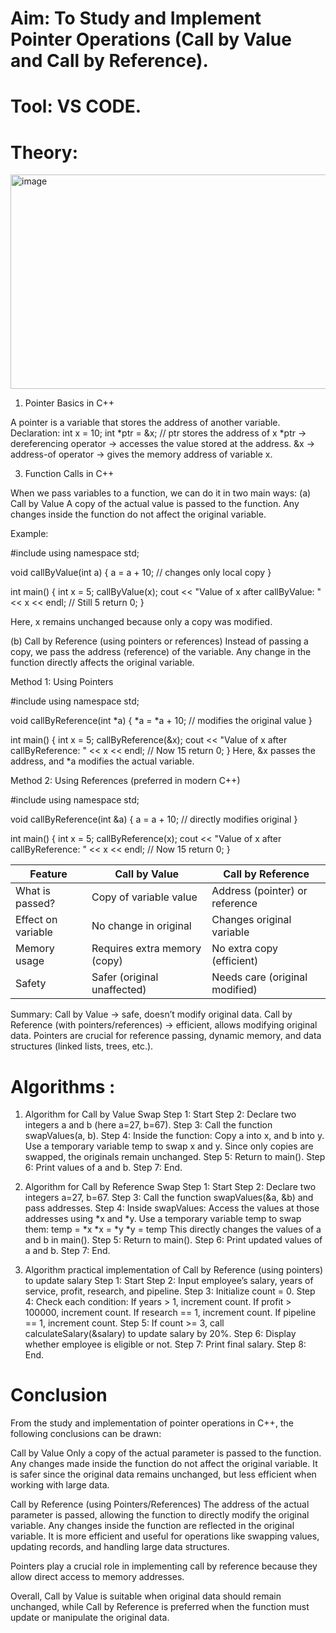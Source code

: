 # Aim: To Study and Implement Pointer Operations (Call by Value and Call by Reference).

# Tool: VS CODE.

# Theory:
<img width="957" height="343" alt="image" src="https://github.com/user-attachments/assets/94853a5a-1717-473c-a9bf-62ea70493cfd" />



1. Pointer Basics in C++

A pointer is a variable that stores the address of another variable.
Declaration:
int x = 10;
int *ptr = &x;   // ptr stores the address of x
*ptr → dereferencing operator → accesses the value stored at the address.
&x → address-of operator → gives the memory address of variable x.

3. Function Calls in C++

When we pass variables to a function, we can do it in two main ways:
(a) Call by Value
A copy of the actual value is passed to the function.
Any changes inside the function do not affect the original variable.

Example:

#include <iostream>
using namespace std;

void callByValue(int a) {
    a = a + 10;   // changes only local copy
}

int main() {
    int x = 5;
    callByValue(x);
    cout << "Value of x after callByValue: " << x << endl; // Still 5
    return 0;
}

Here, x remains unchanged because only a copy was modified.

(b) Call by Reference (using pointers or references)
Instead of passing a copy, we pass the address (reference) of the variable.
Any change in the function directly affects the original variable.

Method 1: Using Pointers

#include <iostream>
using namespace std;

void callByReference(int *a) {
    *a = *a + 10;   // modifies the original value
}

int main() {
    int x = 5;
    callByReference(&x);
    cout << "Value of x after callByReference: " << x << endl; // Now 15
    return 0;
}
Here, &x passes the address, and *a modifies the actual variable.

Method 2: Using References (preferred in modern C++)

#include <iostream>
using namespace std;

void callByReference(int &a) {
    a = a + 10;   // directly modifies original
}

int main() {
    int x = 5;
    callByReference(x);
    cout << "Value of x after callByReference: " << x << endl; // Now 15
    return 0;
}


| Feature            | Call by Value                | Call by Reference              |
| ------------------ | ---------------------------- | ------------------------------ |
| What is passed?    | Copy of variable value       | Address (pointer) or reference |
| Effect on variable | No change in original        | Changes original variable      |
| Memory usage       | Requires extra memory (copy) | No extra copy (efficient)      |
| Safety             | Safer (original unaffected)  | Needs care (original modified) |


Summary:
Call by Value → safe, doesn’t modify original data.
Call by Reference (with pointers/references) → efficient, allows modifying original data.
Pointers are crucial for reference passing, dynamic memory, and data structures (linked lists, trees, etc.).

# Algorithms :

1. Algorithm for Call by Value Swap
Step 1: Start
Step 2: Declare two integers a and b (here a=27, b=67).
Step 3: Call the function swapValues(a, b).
Step 4: Inside the function:
Copy a into x, and b into y.
Use a temporary variable temp to swap x and y.
Since only copies are swapped, the originals remain unchanged.
Step 5: Return to main().
Step 6: Print values of a and b.
Step 7: End.

2. Algorithm for Call by Reference Swap
Step 1: Start
Step 2: Declare two integers a=27, b=67.
Step 3: Call the function swapValues(&a, &b) and pass addresses.
Step 4: Inside swapValues:
Access the values at those addresses using *x and *y.
Use a temporary variable temp to swap them:
temp = *x
*x = *y
*y = temp
This directly changes the values of a and b in main().
Step 5: Return to main().
Step 6: Print updated values of a and b.
Step 7: End.

3. Algorithm practical implementation of Call by Reference (using pointers) to update salary
Step 1: Start
Step 2: Input employee’s salary, years of service, profit, research, and pipeline.
Step 3: Initialize count = 0.
Step 4: Check each condition:
If years > 1, increment count.
If profit > 100000, increment count.
If research == 1, increment count.
If pipeline == 1, increment count.
Step 5: If count >= 3, call calculateSalary(&salary) to update salary by 20%.
Step 6: Display whether employee is eligible or not.
Step 7: Print final salary.
Step 8: End.

# Conclusion
From the study and implementation of pointer operations in C++, the following conclusions can be drawn:

Call by Value
Only a copy of the actual parameter is passed to the function.
Any changes made inside the function do not affect the original variable.
It is safer since the original data remains unchanged, but less efficient when working with large data.

Call by Reference (using Pointers/References)
The address of the actual parameter is passed, allowing the function to directly modify the original variable.
Any changes inside the function are reflected in the original variable.
It is more efficient and useful for operations like swapping values, updating records, and handling large data structures.

Pointers play a crucial role in implementing call by reference because they allow direct access to memory addresses.

Overall, Call by Value is suitable when original data should remain unchanged, while Call by Reference is preferred when the function must update or manipulate the original data.
